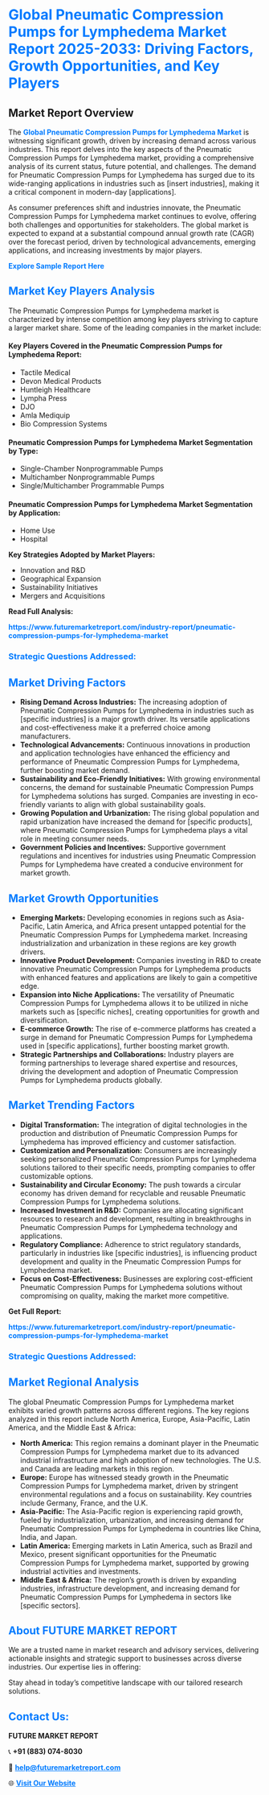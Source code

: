<h1 style="color: #007BFF;">Global Pneumatic Compression Pumps for Lymphedema Market Report 2025-2033: Driving Factors, Growth Opportunities, and Key Players</h1>

<section id="overview">
<h2>Market Report Overview</h2>
<p>The <a href="https://www.futuremarketreport.com/industry-report/pneumatic-compression-pumps-for-lymphedema-market" style="color: #007BFF; text-decoration: none;"><strong>Global Pneumatic Compression Pumps for Lymphedema Market</strong></a> is witnessing significant growth, driven by increasing demand across various industries. This report delves into the key aspects of the Pneumatic Compression Pumps for Lymphedema market, providing a comprehensive analysis of its current status, future potential, and challenges. The demand for Pneumatic Compression Pumps for Lymphedema has surged due to its wide-ranging applications in industries such as [insert industries], making it a critical component in modern-day [applications].</p>
<p>As consumer preferences shift and industries innovate, the Pneumatic Compression Pumps for Lymphedema market continues to evolve, offering both challenges and opportunities for stakeholders. The global market is expected to expand at a substantial compound annual growth rate (CAGR) over the forecast period, driven by technological advancements, emerging applications, and increasing investments by major players.</p>
</section>

<section id="overview">
<p><a href="https://www.futuremarketreport.com/request-sample/reportId=59142" style="color: #007BFF; text-decoration: none;"><strong>Explore Sample Report Here</strong></a></p>
</section>

<section id="key-players">
<h2 style="color: #007BFF;">Market Key Players Analysis</h2>
<p>The Pneumatic Compression Pumps for Lymphedema market is characterized by intense competition among key players striving to capture a larger market share. Some of the leading companies in the market include:</p>
<h4>Key Players Covered in the Pneumatic Compression Pumps for Lymphedema Report:</h4>
<ul><li>Tactile Medical</li><li>Devon Medical Products</li><li>Huntleigh Healthcare</li><li>Lympha Press</li><li>DJO</li><li>Amla Mediquip</li><li>Bio Compression Systems</li></ul>
<h4>Pneumatic Compression Pumps for Lymphedema Market Segmentation by Type:</h4>
<ul><li>Single-Chamber Nonprogrammable Pumps</li><li>Multichamber Nonprogrammable Pumps</li><li>Single/Multichamber Programmable Pumps</li></ul>

<h4>Pneumatic Compression Pumps for Lymphedema Market Segmentation by Application:</h4>
<ul><li>Home Use</li><li>Hospital</li></ul>
<p><strong>Key Strategies Adopted by Market Players:</strong></p>
<ul>
<li>Innovation and R&D</li>
<li>Geographical Expansion</li>
<li>Sustainability Initiatives</li>
<li>Mergers and Acquisitions</li>
</ul>
</section>

<section>
<p><strong>Read Full Analysis: </strong></p><a href="https://www.futuremarketreport.com/industry-report/pneumatic-compression-pumps-for-lymphedema-market" style="color: #007BFF; text-decoration: none;"><strong>https://www.futuremarketreport.com/industry-report/pneumatic-compression-pumps-for-lymphedema-market</strong></a>
<h3 style="color: #007BFF;">Strategic Questions Addressed:</h3>
</section>

<section id="driving-factors">
<h2 style="color: #007BFF;">Market Driving Factors</h2>
<ul>
<li><strong>Rising Demand Across Industries:</strong> The increasing adoption of Pneumatic Compression Pumps for Lymphedema in industries such as [specific industries] is a major growth driver. Its versatile applications and cost-effectiveness make it a preferred choice among manufacturers.</li>
<li><strong>Technological Advancements:</strong> Continuous innovations in production and application technologies have enhanced the efficiency and performance of Pneumatic Compression Pumps for Lymphedema, further boosting market demand.</li>
<li><strong>Sustainability and Eco-Friendly Initiatives:</strong> With growing environmental concerns, the demand for sustainable Pneumatic Compression Pumps for Lymphedema solutions has surged. Companies are investing in eco-friendly variants to align with global sustainability goals.</li>
<li><strong>Growing Population and Urbanization:</strong> The rising global population and rapid urbanization have increased the demand for [specific products], where Pneumatic Compression Pumps for Lymphedema plays a vital role in meeting consumer needs.</li>
<li><strong>Government Policies and Incentives:</strong> Supportive government regulations and incentives for industries using Pneumatic Compression Pumps for Lymphedema have created a conducive environment for market growth.</li>
</ul>
</section>

<section id="growth-opportunities">
<h2 style="color: #007BFF;">Market Growth Opportunities</h2>
<ul>
<li><strong>Emerging Markets:</strong> Developing economies in regions such as Asia-Pacific, Latin America, and Africa present untapped potential for the Pneumatic Compression Pumps for Lymphedema market. Increasing industrialization and urbanization in these regions are key growth drivers.</li>
<li><strong>Innovative Product Development:</strong> Companies investing in R&D to create innovative Pneumatic Compression Pumps for Lymphedema products with enhanced features and applications are likely to gain a competitive edge.</li>
<li><strong>Expansion into Niche Applications:</strong> The versatility of Pneumatic Compression Pumps for Lymphedema allows it to be utilized in niche markets such as [specific niches], creating opportunities for growth and diversification.</li>
<li><strong>E-commerce Growth:</strong> The rise of e-commerce platforms has created a surge in demand for Pneumatic Compression Pumps for Lymphedema used in [specific applications], further boosting market growth.</li>
<li><strong>Strategic Partnerships and Collaborations:</strong> Industry players are forming partnerships to leverage shared expertise and resources, driving the development and adoption of Pneumatic Compression Pumps for Lymphedema products globally.</li>
</ul>
</section>

<section id="trending-factors">
<h2 style="color: #007BFF;">Market Trending Factors</h2>
<ul>
<li><strong>Digital Transformation:</strong> The integration of digital technologies in the production and distribution of Pneumatic Compression Pumps for Lymphedema has improved efficiency and customer satisfaction.</li>
<li><strong>Customization and Personalization:</strong> Consumers are increasingly seeking personalized Pneumatic Compression Pumps for Lymphedema solutions tailored to their specific needs, prompting companies to offer customizable options.</li>
<li><strong>Sustainability and Circular Economy:</strong> The push towards a circular economy has driven demand for recyclable and reusable Pneumatic Compression Pumps for Lymphedema solutions.</li>
<li><strong>Increased Investment in R&D:</strong> Companies are allocating significant resources to research and development, resulting in breakthroughs in Pneumatic Compression Pumps for Lymphedema technology and applications.</li>
<li><strong>Regulatory Compliance:</strong> Adherence to strict regulatory standards, particularly in industries like [specific industries], is influencing product development and quality in the Pneumatic Compression Pumps for Lymphedema market.</li>
<li><strong>Focus on Cost-Effectiveness:</strong> Businesses are exploring cost-efficient Pneumatic Compression Pumps for Lymphedema solutions without compromising on quality, making the market more competitive.</li>
</ul>
</section>

<section>
<p><strong>Get Full Report: </strong></p><a href="https://www.futuremarketreport.com/industry-report/pneumatic-compression-pumps-for-lymphedema-market" style="color: #007BFF; text-decoration: none;"><strong>https://www.futuremarketreport.com/industry-report/pneumatic-compression-pumps-for-lymphedema-market</strong></a>
<h3 style="color: #007BFF;">Strategic Questions Addressed:</h3>
</section>


<section id="regional-analysis">
<h2 style="color: #007BFF;">Market Regional Analysis</h2>
<p>The global Pneumatic Compression Pumps for Lymphedema market exhibits varied growth patterns across different regions. The key regions analyzed in this report include North America, Europe, Asia-Pacific, Latin America, and the Middle East & Africa:</p>
<ul>
<li><strong>North America:</strong> This region remains a dominant player in the Pneumatic Compression Pumps for Lymphedema market due to its advanced industrial infrastructure and high adoption of new technologies. The U.S. and Canada are leading markets in this region.</li>
<li><strong>Europe:</strong> Europe has witnessed steady growth in the Pneumatic Compression Pumps for Lymphedema market, driven by stringent environmental regulations and a focus on sustainability. Key countries include Germany, France, and the U.K.</li>
<li><strong>Asia-Pacific:</strong> The Asia-Pacific region is experiencing rapid growth, fueled by industrialization, urbanization, and increasing demand for Pneumatic Compression Pumps for Lymphedema in countries like China, India, and Japan.</li>
<li><strong>Latin America:</strong> Emerging markets in Latin America, such as Brazil and Mexico, present significant opportunities for the Pneumatic Compression Pumps for Lymphedema market, supported by growing industrial activities and investments.</li>
<li><strong>Middle East & Africa:</strong> The region’s growth is driven by expanding industries, infrastructure development, and increasing demand for Pneumatic Compression Pumps for Lymphedema in sectors like [specific sectors].</li>
</ul>
</section>

<footer>
<h2 style="color: #007BFF;">About FUTURE MARKET REPORT</h2>
<p>We are a trusted name in market research and advisory services, delivering actionable insights and strategic support to businesses across diverse industries. Our expertise lies in offering:</p>

<p>Stay ahead in today’s competitive landscape with our tailored research solutions.</p>

<h2 style="color: #007BFF;">Contact Us:</h2>
<p><strong>FUTURE MARKET REPORT</strong></p>
<p>📞 <strong>+91 (883) 074-8030</strong></p>
<p>📧 <strong><a href="mailto:help@futuremarketreport.com" style="color: #007BFF;">help@futuremarketreport.com</a></strong></p>
<p>🌐 <strong><a href="https://www.futuremarketreport.com/" style="color: #007BFF;">Visit Our Website</a></strong></p>
</footer>